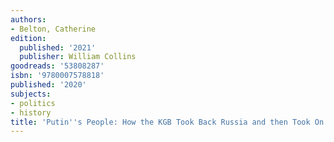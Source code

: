 ```yaml
---
authors:
- Belton, Catherine
edition:
  published: '2021'
  publisher: William Collins
goodreads: '53808287'
isbn: '9780007578818'
published: '2020'
subjects:
- politics
- history
title: 'Putin''s People: How the KGB Took Back Russia and then Took On the West'
---
```


